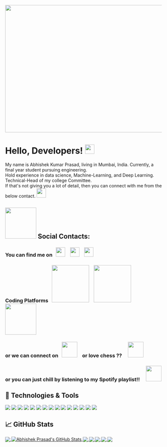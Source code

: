 [<img src="https://raw.githubusercontent.com/JustAbhishek/AbhishekPrasad/master/Abhishek-Fast-Facts.gif" width="1000px" height= "410px">](https://www.linkedin.com/in/abhishek-kumar-prasad-aa065310a/)

# Hello, Developers! <img src="https://raw.githubusercontent.com/JustAbhishek/AbhishekPrasad/master/wave.gif" width="30px">

My name is Abhishek Kumar Prasad, living in Mumbai, India. Currently, a final year student pursuing engineering.  
Hold experience in data science, Machine-Learning, and Deep Learning.  
Technical-Head of my college Committee.  
If that's not giving you a lot of detail, then you can connect with me from the below contact. <img src="https://raw.githubusercontent.com/JustAbhishek/AbhishekPrasad/master/tenor.gif" width="30px">

## <img src="https://raw.githubusercontent.com/JustAbhishek/AbhishekPrasad/master/social.gif" width="100px"> Social Contacts:
<!-- Actual text -->

### You can find me on &nbsp;   [<img src="https://raw.githubusercontent.com/JustAbhishek/AbhishekPrasad/master/linkedin.png" width="30">](https://www.linkedin.com/in/abhishek-kumar-prasad-aa065310a/)&nbsp;   &nbsp;  [<img src="https://raw.githubusercontent.com/JustAbhishek/AbhishekPrasad/master/twitter.png" width="30">](https://twitter.com/Abhishe19421721)&nbsp;   &nbsp;  [<img src="https://raw.githubusercontent.com/JustAbhishek/AbhishekPrasad/master/instagram.png" width="30">](https://www.instagram.com/_a.b.h.i.s.h.e.k_p/)  

### Coding Platforms &nbsp;   [<img src="https://raw.githubusercontent.com/JustAbhishek/AbhishekPrasad/master/hackerrank.png" width="120">](https://www.hackerrank.com/abhishekprasad51)&nbsp;   &nbsp;  [<img src="https://raw.githubusercontent.com/JustAbhishek/AbhishekPrasad/master/leetcode.png" width="120">](https://leetcode.com/Abhishek_Prasad08/)&nbsp;   &nbsp;  [<img src="https://raw.githubusercontent.com/JustAbhishek/AbhishekPrasad/master/kaggle.png" width="100">](https://www.kaggle.com/justabhishekprasad)

### or we can connect on &nbsp;  [<img src="https://raw.githubusercontent.com/JustAbhishek/AbhishekPrasad/master/discord.png" width="50">](https://discordapp.com/users/703602432625606737)&nbsp;   &nbsp;  or love chess ?? &nbsp;   &nbsp;  [<img src="https://raw.githubusercontent.com/JustAbhishek/AbhishekPrasad/master/horse.png" width="50">](https://www.chess.com/member/abhishek_prasad3)  
### or you can just chill by listening to my Spotify playlist!!  &nbsp;   &nbsp;  [<img src="https://raw.githubusercontent.com/JustAbhishek/AbhishekPrasad/master/spotify.png" width="50">](https://open.spotify.com/playlist/5EJyJqwTbsf116qwvzIAMS?si=f9d6409b6c7e4511)

## 🔧 Technologies & Tools
![](https://img.shields.io/badge/Code-Python-informational?style=flat&logo=python&logoColor=white&color=45ADA8)
![](https://img.shields.io/badge/Code-Java-informational?style=flat&logo=java&logoColor=white&color=45ADA8)
![](https://img.shields.io/badge/Code-Vue-informational?style=flat&logo=vue.js&logoColor=white&color=45ADA8)
![](https://img.shields.io/badge/Markup_Language-HTML_5-informational?style=flat&logo=html5&logoColor=white&color=45ADA8)
![](https://img.shields.io/badge/Framework-Tensorflow-informational?style=flat&logo=Tensorflow&logoColor=white&color=45ADA8)
![](https://img.shields.io/badge/Library-Pandas-informational?style=flat&logo=pandas&logoColor=white&color=45ADA8)
![](https://img.shields.io/badge/Library-Numpy-informational?style=flat&logo=numpy&logoColor=white&color=45ADA8)
![](https://img.shields.io/badge/Tools-PostgreSQL-informational?style=flat&logo=postgresql&logoColor=white&color=45ADA8)
![](https://img.shields.io/badge/Tools-Tableau-informational?style=flat&logo=Tableau&logoColor=white&color=45ADA8)
![](https://img.shields.io/badge/OS-Windows-informational?style=flat&logo=windows&logoColor=white&color=45ADA8 )
![](https://img.shields.io/badge/OS-Ubunu-informational?style=flat&logo=linux&logoColor=white&color=45ADA8 )
![](https://img.shields.io/badge/Editor-Pycharm-informational?style=flat&logo=pycharm&logoColor=white&color=45ADA8)
![](https://img.shields.io/badge/Editor-Sublime-informational?style=flat&logo=sublime-Text&logoColor=white&color=45ADA8)
![](https://img.shields.io/badge/Editor-Visual_Studio-informational?style=flat&logo=visual-studio&logoColor=white&color=45ADA8)
![](https://img.shields.io/badge/Shell-Bash-informational?style=flat&logo=gnu-bash&logoColor=white&color=45ADA8)

## &#x1f4c8; GitHub Stats

<a href="https://github.com/JustAbhishekPrasad/AbhishekPrasad">
  <img align="center" src="https://github-readme-stats.vercel.app/api/top-langs/?username=JustAbhishek&title_color=ffffff&text_color=c9cacc&icon_color=45ADA8&bg_color=1d1f21" />
</a>
<a href="https://github.com/JustAbhishek/AbhishekPrasad">
  <img align="center" src="https://github-readme-stats.vercel.app/api?username=JustAbhishek&show_icons=true&line_height=27&count_private=true&title_color=ffffff&text_color=c9cacc&icon_color=2bbc8a&bg_color=1d1f21" alt="Abhishek Prasad's GitHub Stats" />
</a>

<a href="https://github.com/JustAbhishek/AbhishekPrasad">
  <img align="center" src="https://github-readme-stats.vercel.app/api/pin/?username=JustAbhishek&repo=COVID19-Dashboard&title_color=ffffff&text_color=c9cacc&icon_color=2bbc8a&bg_color=1d1f21" />
</a>


<a href="https://github.com/JustAbhishek/AbhishekPrasad">
  <img align="center" src="https://github-readme-stats.vercel.app/api/pin/?username=JustAbhishek&repo=MNIST-Digit-Recognizer&title_color=ffffff&text_color=c9cacc&icon_color=2bbc8a&bg_color=1d1f21" />
</a>    


<a href="https://github.com/JustAbhishek/AbhishekPrasad">
  <img align="center" src="https://github-readme-stats.vercel.app/api/pin/?username=JustAbhishek&repo=Recommendation-System&title_color=ffffff&text_color=c9cacc&icon_color=2bbc8a&bg_color=1d1f21" />
</a> 

<a href="https://github.com/JustAbhishek/AbhishekPrasad">
  <img align="center" src="https://github-readme-stats.vercel.app/api/pin/?username=JustAbhishek&repo=Fees-Management-System&title_color=ffffff&text_color=c9cacc&icon_color=2bbc8a&bg_color=1d1f21" />
</a> 


<a href="https://github.com/JustAbhishek/AbhishekPrasad">
  <img align="center" src="https://github-readme-stats.vercel.app/api/pin/?username=JustAbhishek&repo=Object-Detection&title_color=ffffff&text_color=c9cacc&icon_color=2bbc8a&bg_color=1d1f21" />
</a> 
